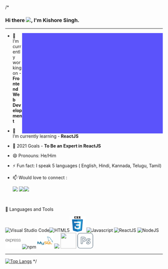 /*
### Hi there <img src="https://raw.githubusercontent.com/MartinHeinz/MartinHeinz/master/wave.gif" width="30px">, I'm Kishore Singh.

---

  <img align="right" alt="GIF" src="coding-gif.gif" width="450" height="320" />

- 🔭 I’m currently working on - **Frontend Web Development**
- 🌱 I’m currently learning - **ReactJS**
- 🚩 2021 Goals - **To Be an Expert in ReactJS**
- 😄 Pronouns: He/Him
- ⚡ Fun fact: I speak 5 languages ( English, Hindi, Kannada, Telugu, Tamil)
- 📫 Would love to connect :

  [<img src='https://cdn.worldvectorlogo.com/logos/linkedin-icon-2.svg' height='25'>](https://www.linkedin.com/in/kishore-singh369) [<img src='https://cdn.worldvectorlogo.com/logos/instagram-2-1.svg' height='25'>](https://www.instagram.com/kishore_singh901/)[<img src='https://img.icons8.com/windows/32/000000/globe-earth.png' height=28>](https://kishore901.github.io/portfolio/)

<br />

🧰 Languages and Tools

<img src='https://cdn.worldvectorlogo.com/logos/visual-studio-code-1.svg' alt='Visual Studio Code' width="40" height="45"><img src='https://cdn.worldvectorlogo.com/logos/html5.svg' alt='HTML5' width="50" height="50"><img src='https://github.com/devicons/devicon/blob/master/icons/css3/css3-original-wordmark.svg' alt='CSS' width="50" height="50"> <img src='https://cdn.worldvectorlogo.com/logos/logo-javascript.svg' alt='Javascript' width="50" height="45"> <img src='https://cdn.worldvectorlogo.com/logos/react-2.svg' alt='ReactJS' width="50" height="45"> <img src='https://cdn.worldvectorlogo.com/logos/nodejs-2.svg' alt='NodeJS' height='45' width='50' > <img src='https://github.com/devicons/devicon/blob/master/icons/express/express-original-wordmark.svg' alt='ExpressJS' height='50' width='50'> <img src='https://cdn.worldvectorlogo.com/logos/npm.svg' alt='npm' height='35' width='50'> <img src='https://github.com/devicons/devicon/blob/master/icons/mysql/mysql-original-wordmark.svg' atl='MySql' height='50' widhth='50'> <img src='https://cdn.worldvectorlogo.com/logos/git-icon.svg' height='50' widht='50'> <img src='https://cdn.worldvectorlogo.com/logos/python-5.svg' height='50' width='50'> <img src='https://github.com/devicons/devicon/blob/master/icons/photoshop/photoshop-line.svg' alt='Photoshop' height='50' width='50'>

---

[![Top Langs](https://github-readme-stats.vercel.app/api/top-langs/?username=Kishore901&theme=dark&hide=ruby)](https://github.com/anuraghazra/github-readme-stats)
*/
